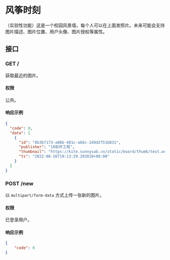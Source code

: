 # 风筝时刻

（实验性功能）这是一个校园风景墙，每个人可以在上面发照片。未来可能会支持图片描述、图片位置、用户头像、图片授权等属性。


## 接口

### GET /

获取最近的图片。

#### 权限

公共。

#### 响应示例

```json
{
  "code": 0,
  "data": [
    {
      "id": "8b3b7173-a08b-481c-ab6c-2d9d2f51b831",
      "publisher": "18软件工程",
      "thumbnail": "https://kite.sunnysab.cn/static/board/thumb/test.webp",
      "ts": "2022-08-16T19:13:29.203010+08:00"
    }
  ]
}
```


### POST /new

以 `multipart/form-data` 方式上传一张新的图片。

#### 权限

已登录用户。

#### 响应示例

```json
{
    "code": 0
}
```